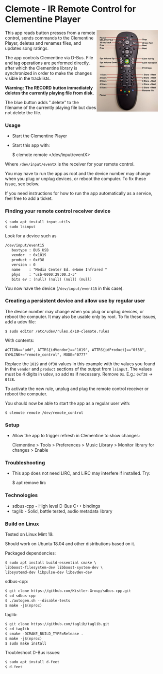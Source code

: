 # Clemote - IR Remote Control for Clementine Player

<img align="right" width="40%" src="./assets/remote-labels.jpg">

This app reads button presses from a remote control, sends commands to the Clementine Player, deletes and renames files, and updates song ratings.

The app controls Clementine via D-Bus. File and tag operations are performed directly, after which the Clementine library is synchronized in order to make the changes visible in the tracklists.

**Warning: The RECORD button immediately deletes the currently playing file from disk.**

The blue button adds ".delete" to the filename of the currently playing file but does not delete the file.


### Usage

* Start the Clementine Player
* Start this app with:

    $ clemote remote </dev/input/eventX>

Where `/dev/input/eventX` is the receiver for your remote control.

You may have to run the app as root and the device number may change when you plug or unplug devices, or reboot the computer. To fix these issue, see below.

If you need instructions for how to run the app automatically as a service, feel free to add a ticket.


### Finding your remote control receiver device

    $ sudo apt install input-utils
    $ sudo lsinput

Look for a device such as

    /dev/input/event15
       bustype : BUS_USB
       vendor  : 0x1019
       product : 0xf38
       version : 0
       name    : "Media Center Ed. eHome Infrared "
       phys    : "usb-0000:29:00.3-3"
       bits ev : (null) (null) (null) (null)

You now have the device (`/dev/input/event15` in this case).


### Creating a persistent device and allow use by regular user

The device number may change when you plug or unplug devices, or reboot the computer. It may also be usable only by root. To fix these issues, add a udev file:

    $ sudo editor /etc/udev/rules.d/10-clemote.rules

With contents:

    ACTION=="add", ATTRS{idVendor}=="1019", ATTRS{idProduct}=="0f38", SYMLINK+="remote_control", MODE="0777"

Replace the `1019` and `0f38` values in this example with the values you found in the `vendor` and `product` sections of the output from `lsinput`. The values must be 4 digits in udev, so add `0`s if necessary. Remove `0x`. E.g.: `0xf38` -> `0f38`.

To activate the new rule, unplug and plug the remote control receiver or reboot the computer.

You should now be able to start the app as a regular user with:

    $ clemote remote /dev/remote_control

### Setup

* Allow the app to trigger refresh in Clementine to show changes:

    Clementine > Tools > Preferences > Music Library
        > Monitor library for changes > Enable


### Troubleshooting

* This app does not need LIRC, and LIRC may interfere if installed. Try:

    $ apt remove lirc


### Technologies

* sdbus-cpp - High level D-Bus C++ bindings
* taglib - Solid, battle tested, audio metadata library


### Build on Linux

Tested on Linux Mint 19.

Should work on Ubuntu 18.04 and other distributions based on it.


Packaged dependencies:

    $ sudo apt install build-essential cmake \
    libboost-filesystem-dev libboost-system-dev \
    libsystemd-dev libpulse-dev libevdev-dev


sdbus-cpp:

    $ git clone https://github.com/Kistler-Group/sdbus-cpp.git
    $ cd sdbus-cpp
    $ ./autogen.sh --disable-tests
    $ make -j$(nproc)


taglib:

    $ git clone https://github.com/taglib/taglib.git
    $ cd taglib
    $ cmake -DCMAKE_BUILD_TYPE=Release .
    $ make -j$(nproc)
    $ sudo make install


Troubleshoot D-Bus issues:

    $ sudo apt install d-feet
    $ d-feet
